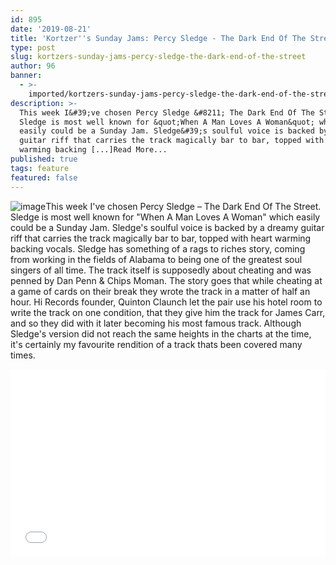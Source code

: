 ```yaml
---
id: 895
date: '2019-08-21'
title: 'Kortzer''s Sunday Jams: Percy Sledge - The Dark End Of The Street - Loose Lips'
type: post
slug: kortzers-sunday-jams-percy-sledge-the-dark-end-of-the-street
author: 96
banner:
  - >-
    imported/kortzers-sunday-jams-percy-sledge-the-dark-end-of-the-street/image895.jpeg
description: >-
  This week I&#39;ve chosen Percy Sledge &#8211; The Dark End Of The Street.
  Sledge is most well known for &quot;When A Man Loves A Woman&quot; which
  easily could be a Sunday Jam. Sledge&#39;s soulful voice is backed by a dreamy
  guitar riff that carries the track magically bar to bar, topped with heart
  warming backing [...]Read More...
published: true
tags: feature
featured: false
---
```

![image](../imported/kortzers-sunday-jams-percy-sledge-the-dark-end-of-the-street/image895.jpeg)This week I've chosen Percy Sledge – The Dark End Of The Street. Sledge is most well known for "When A Man Loves A Woman" which easily could be a Sunday Jam. Sledge's soulful voice is backed by a dreamy guitar riff that carries the track magically bar to bar, topped with heart warming backing vocals. Sledge has something of a rags to riches story, coming from working in the fields of Alabama to being one of the greatest soul singers of all time. The track itself is supposedly about cheating and was penned by Dan Penn & Chips Moman. The story goes that while cheating at a game of cards on their break they wrote the track in a matter of half an hour. Hi Records founder, Quinton Claunch let the pair use his hotel room to write the track on one condition, that they give him the track for James Carr, and so they did with it later becoming his most famous track. Although Sledge's version did not reach the same heights in the charts at the time, it's certainly my favourite rendition of a track thats been covered many times.

<iframe width='100%' height='300' scrolling='no' frameborder='no' allow='autoplay' src='//www.youtube.com/embed/Gj3UdRmhgvM?wmode=opaque'></iframe>